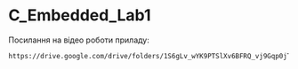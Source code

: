 # C_Embedded_Lab1

Посилання на відео роботи приладу:
```bash
https://drive.google.com/drive/folders/1S6gLv_wYK9PTSlXv6BFRQ_vj9Gqp0jT1?usp=sharing
```
